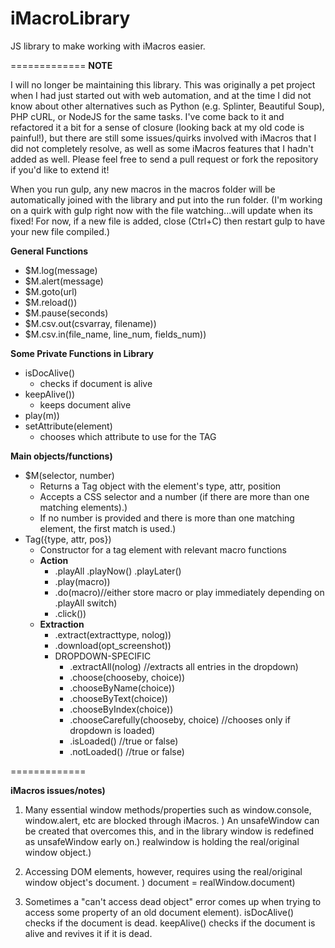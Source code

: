 iMacroLibrary
=============

JS library to make working with iMacros easier.

=============
__NOTE__

I will no longer be maintaining this library. This was originally a pet project when I had just started out with web automation, and at the time I did not know about other alternatives such as Python (e.g. Splinter, Beautiful Soup), PHP cURL, or NodeJS for the same tasks. I've come back to it and refactored it a bit for a sense of closure (looking back at my old code is painful!), but there are still some issues/quirks involved with iMacros that I did not completely resolve, as well as some iMacros features that I hadn't added as well. Please feel free to send a pull request or fork the repository if you'd like to extend it!

When you run gulp, any new macros in the macros folder will be automatically joined with the library and put into the run folder. (I'm working on a quirk with gulp right now with the file watching...will update when its fixed! For now, if a new file is added, close (Ctrl+C) then restart gulp to have your new file compiled.)

**General Functions**
* $M.log(message)
* $M.alert(message)
* $M.goto(url)
* $M.reload())
* $M.pause(seconds) 
* $M.csv.out(csvarray, filename))
* $M.csv.in(file_name, line_num, fields_num))

**Some Private Functions in Library**
* isDocAlive() 
	* checks if document is alive
* keepAlive())
	* keeps document alive
* play(m))
* setAttribute(element)
	* chooses which attribute to use for the TAG

**Main objects/functions)**
* $M(selector, number)
	* Returns a Tag object with the element's type, attr, position
	* Accepts a CSS selector and a number (if there are more than one matching elements).)
	* If no number is provided and there is more than one matching element, the first match is used.)
* Tag({type, attr, pos}) 
	* Constructor for a tag element with relevant macro functions
	* __Action__
		* .playAll	.playNow()	.playLater()
		* .play(macro))
		* .do(macro)//either store macro or play immediately depending on .playAll switch)
		* .click())
	* __Extraction__
		* .extract(extracttype, nolog))
		* .download(opt_screenshot))
		* DROPDOWN-SPECIFIC<br />
			* .extractAll(nolog) //extracts all entries in the dropdown)
			* .choose(chooseby, choice))
			* .chooseByName(choice))
			* .chooseByText(choice))
			* .chooseByIndex(choice))
			* .chooseCarefully(chooseby, choice) //chooses only if dropdown is loaded)
			* .isLoaded() //true or false)
			* .notLoaded() //true or false)

=============

**iMacros issues/notes)**

1. Many essential window methods/properties such as window.console, window.alert, etc are blocked through iMacros. ) An unsafeWindow can be created that overcomes this, and in the library window is redefined as unsafeWindow early on.)
 realwindow is holding the real/original window object.)

2. Accessing DOM elements, however, requires using the real/original window object's document. )
 document = realWindow.document)

3. Sometimes a "can't access dead object" error comes up when trying to access some property of an old document element). isDocAlive() checks if the document is dead. keepAlive() checks if the document is alive and revives it if it is dead.
     
